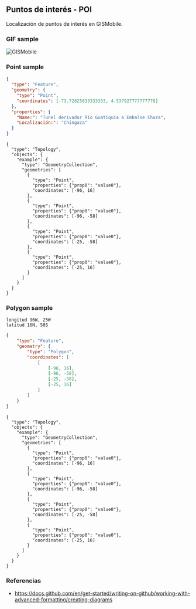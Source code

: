## Puntos de interés - POI

Localización de puntos de interés en GISMobile.


### GIF sample

![GISMobile](7/PXL_20230503_184310359.TS.gif)


### Point sample

```geojson
{
  "type": "Feature",
  "geometry": {
    "type": "Point", 
    "coordinates": [-73.72825833333333, 4.537927777777778]
  }, 
  "properties": {
    "Name:": "Tunel derivador Río Guatiquía a Embalse Chuza",
    "Localización:": "Chingaza" 
  }
}
```

```topojson
{
  "type": "Topology",
  "objects": {
    "example": {
      "type": "GeometryCollection",
      "geometries": [
        {
          "type": "Point",
          "properties": {"prop0": "value0"},
          "coordinates": [-96, 16]
        },
		{
          "type": "Point",
          "properties": {"prop0": "value0"},
          "coordinates": [-96, -58]
        },
		{
          "type": "Point",
          "properties": {"prop0": "value0"},
          "coordinates": [-25, -58]
        },
		{
          "type": "Point",
          "properties": {"prop0": "value0"},
          "coordinates": [-25, 16]
        }		
      ]
    }
  }
}
```


### Polygon sample

```
longitud 96W, 25W
latitud 16N, 58S
```

```geojson
{
    "type": "Feature",
    "geometry": {
        "type": "Polygon",
        "coordinates": [
            [
                [-96, 16],
                [-96, -58],
                [-25, -58],
                [-25, 16]
            ]
        ]
    }
}
```

```topojson
{
  "type": "Topology",
  "objects": {
    "example": {
      "type": "GeometryCollection",
      "geometries": [
        {
          "type": "Point",
          "properties": {"prop0": "value0"},
          "coordinates": [-96, 16]
        },
		{
          "type": "Point",
          "properties": {"prop0": "value0"},
          "coordinates": [-96, -58]
        },
		{
          "type": "Point",
          "properties": {"prop0": "value0"},
          "coordinates": [-25, -58]
        },
		{
          "type": "Point",
          "properties": {"prop0": "value0"},
          "coordinates": [-25, 16]
        }      		
      ]
    }
  }
}
```


### Referencias

* https://docs.github.com/en/get-started/writing-on-github/working-with-advanced-formatting/creating-diagrams